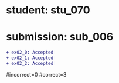 # student: stu_070
# submission: sub_006

```diff
+ ex02_0: Accepted
+ ex02_1: Accepted
+ ex02_2: Accepted
```
#incorrect=0
#correct=3
